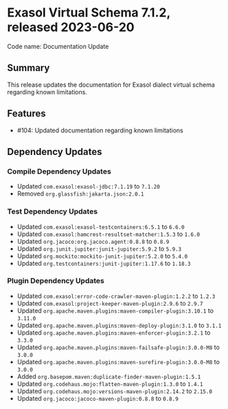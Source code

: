 # Exasol Virtual Schema 7.1.2, released 2023-06-20

Code name: Documentation Update

## Summary

This release updates the documentation for Exasol dialect virtual schema regarding known limitations.

## Features

* #104: Updated documentation regarding known limitations

## Dependency Updates

### Compile Dependency Updates

* Updated `com.exasol:exasol-jdbc:7.1.19` to `7.1.20`
* Removed `org.glassfish:jakarta.json:2.0.1`

### Test Dependency Updates

* Updated `com.exasol:exasol-testcontainers:6.5.1` to `6.6.0`
* Updated `com.exasol:hamcrest-resultset-matcher:1.5.3` to `1.6.0`
* Updated `org.jacoco:org.jacoco.agent:0.8.8` to `0.8.9`
* Updated `org.junit.jupiter:junit-jupiter:5.9.2` to `5.9.3`
* Updated `org.mockito:mockito-junit-jupiter:5.2.0` to `5.4.0`
* Updated `org.testcontainers:junit-jupiter:1.17.6` to `1.18.3`

### Plugin Dependency Updates

* Updated `com.exasol:error-code-crawler-maven-plugin:1.2.2` to `1.2.3`
* Updated `com.exasol:project-keeper-maven-plugin:2.9.6` to `2.9.7`
* Updated `org.apache.maven.plugins:maven-compiler-plugin:3.10.1` to `3.11.0`
* Updated `org.apache.maven.plugins:maven-deploy-plugin:3.1.0` to `3.1.1`
* Updated `org.apache.maven.plugins:maven-enforcer-plugin:3.2.1` to `3.3.0`
* Updated `org.apache.maven.plugins:maven-failsafe-plugin:3.0.0-M8` to `3.0.0`
* Updated `org.apache.maven.plugins:maven-surefire-plugin:3.0.0-M8` to `3.0.0`
* Added `org.basepom.maven:duplicate-finder-maven-plugin:1.5.1`
* Updated `org.codehaus.mojo:flatten-maven-plugin:1.3.0` to `1.4.1`
* Updated `org.codehaus.mojo:versions-maven-plugin:2.14.2` to `2.15.0`
* Updated `org.jacoco:jacoco-maven-plugin:0.8.8` to `0.8.9`
